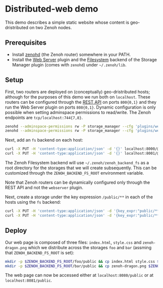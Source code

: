 # Distributed-web demo

This demo describes a simple static website whose content is geo-dristributed on
two Zenoh nodes.

## Prerequisites

- Install [zenohd](https://zenoh.io/docs/getting-started/installation/) (the Zenoh router) somewhere in your PATH.
- Install the [Web
  Server](https://github.com/eclipse-zenoh/zenoh-plugin-webserver) plugin and
  the [Filesystem](https://github.com/eclipse-zenoh/zenoh-backend-filesystem)
  backend of the Storage Manager plugin (comes with `zenohd`) under `~/.zenoh/lib`.

## Setup

First, two routers are deployed on (conceptually) geo-dristributed hosts; although for
the purposes of this demo we run both on `localhost`. These routers can be
configured through the [REST API](https://zenoh.io/docs/apis/rest/) on ports
`800{0,1}` and they run the Web Server plugin on ports
`808{0,1}`. Dynamic configuration is only possible when setting adminspace
permissions to read/write. The Zenoh endpoints are `tcp/localhost:744{7,8}`.

```bash
zenohd --adminspace-permissions rw -P storage_manager --cfg 'plugins/webserver/http_port:8080' --rest-http-port 8000 -l tcp/localhost:7447
zenohd --adminspace-permissions rw -P storage_manager --cfg 'plugins/webserver/http_port:8081' --rest-http-port 8001 -l tcp/localhost:7448 -e tcp/localhost:7447
```

Next, add an `fs` backend on each host:

```bash
curl -X PUT -H 'content-type:application/json' -d '{}' localhost:8000/@/router/local/config/plugins/storage_manager/volumes/fs
curl -X PUT -H 'content-type:application/json' -d '{}' localhost:8001/@/router/local/config/plugins/storage_manager/volumes/fs
```

The Zenoh Filesystem backend will use `~/.zenoh/zenoh_backend_fs` as a root
directory for the storages that we will create subsequently. This can be
customized through the `ZENOH_BACKEND_FS_ROOT` environment variable.

Note that Zenoh routers can be dynamically configured only through the REST API
and not the `webserver` plugin.

Next, create a storage under the key expression `/public/**` in each of the
hosts using the `fs` backend:

```bash
curl -X PUT -H 'content-type:application/json' -d '{key_expr:"public/**",volume:{id:"fs",dir:"foo"}}' localhost:8000/@/router/local/config/plugins/storage_manager/storages/foo
curl -X PUT -H 'content-type:application/json' -d '{key_expr:"public/**",volume:{id:"fs",dir:"bar"}}' localhost:8001/@/router/local/config/plugins/storage_manager/storages/bar
```

## Deploy

Our web page is composed of three files: `index.html`, `style.css` and
`zenoh-dragon.png` which we distribute across the storages `foo` and `bar` (assming that `ZENOH_BACKEND_FS_ROOT` is set):

```bash
mkdir -p $ZENOH_BACKEND_FS_ROOT/foo/public && cp index.html style.css $ZENOH_BACKEND_FS_ROOT/foo/public
mkdir -p $ZENOH_BACKEND_FS_ROOT/bar/public && cp zenoh-dragon.png $ZENOH_BACKEND_FS_ROOT/bar/public
```

The web page can now be accessed either at `localhost:8080/public` or at `localhost:8081/public`.

